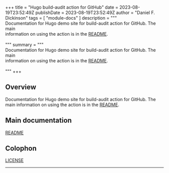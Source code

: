 +++
title = "Hugo build-audit action for GitHub"
date = 2023-08-19T23:52:49Z
publishDate = 2023-08-19T23:52:49Z
author = "Daniel F. Dickinson"
tags = [
	"module-docs"
]
description = """\
Documentation for Hugo demo site for build-audit action for GitHub. The main \
information on using the action is in the [README](README.md). \
\
"""
summary = """\
Documentation for Hugo demo site for build-audit action for GitHub. The main \
information on using the action is in the [README](README.md). \
\
"""
+++

## Overview

Documentation for Hugo demo site for build-audit action for GitHub. The main
information on using the action is in the [README](README.md).

## Main documentation

[README](README.md)  

## Colophon

[LICENSE](LICENSE)

-------
